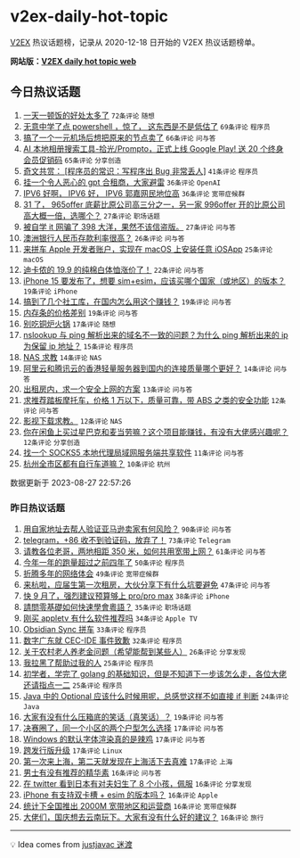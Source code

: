 # v2ex-daily-hot-topic

[V2EX](https://www.v2ex.com/) 热议话题榜，记录从 2020-12-18 日开始的 V2EX 热议话题榜单。

**网站版：[V2EX daily hot topic web](https://boojack.github.io/v2ex-daily-hot-topic-web/)**

## 今日热议话题

<!-- TODAY BEGIN -->

1. [一天一顿饭的好处太多了](https://www.v2ex.com/t/968634) `72条评论` `随想`
1. [无意中学了点 powershell ，惊了， 这东西是不是低估了](https://www.v2ex.com/t/968637) `69条评论` `程序员`
1. [搞了一个一元机场后想把原来的节点卖了](https://www.v2ex.com/t/968583) `66条评论` `问与答`
1. [AI 本地相册搜索工具-拾光/Prompto，正式上线 Google Play! 送 20 个终身会员促销码](https://www.v2ex.com/t/968615) `65条评论` `分享创造`
1. [奇文共赏： [程序员的常识：写程序出 Bug 非常丢人]](https://www.v2ex.com/t/968596) `41条评论` `程序员`
1. [挂一个令人恶心的 gpt 合租商，大家避雷](https://www.v2ex.com/t/968613) `36条评论` `OpenAI`
1. [IPV6 好啊， IPV6 好， IPV6 郭嘉网民地位高](https://www.v2ex.com/t/968683) `36条评论` `宽带症候群`
1. [31 了， 965offer 底薪比原公司高三分之一，另一家 996offer 开的比原公司高大概一倍，选哪个？](https://www.v2ex.com/t/968646) `27条评论` `职场话题`
1. [被自学 it 网骗了 398 大洋，果然不该信盗版。](https://www.v2ex.com/t/968680) `27条评论` `问与答`
1. [澳洲银行人民币存款利率很高？](https://www.v2ex.com/t/968600) `26条评论` `问与答`
1. [来拼车 Apple 开发者账户，实现在 macOS 上安装任意 iOSApp](https://www.v2ex.com/t/968643) `25条评论` `macOS`
1. [迪卡侬的 19.9 的纯棉白体恤涨价了！](https://www.v2ex.com/t/968589) `22条评论` `问与答`
1. [iPhone 15 要发布了，想要 sim+esim，应该买哪个国家（或地区）的版本？](https://www.v2ex.com/t/968699) `19条评论` `iPhone`
1. [搞到了几个社工库，在国内怎么用这个赚钱？](https://www.v2ex.com/t/968678) `19条评论` `问与答`
1. [内存条的价格差别](https://www.v2ex.com/t/968671) `19条评论` `问与答`
1. [别吃铜炉火锅](https://www.v2ex.com/t/968686) `17条评论` `随想`
1. [nslookup 与 ping 解析出来的域名不一致的问题？为什么 ping 解析出来的 ip 为保留 ip 地址？](https://www.v2ex.com/t/968658) `15条评论` `程序员`
1. [NAS 求教](https://www.v2ex.com/t/968616) `14条评论` `NAS`
1. [阿里云和腾讯云的香港轻量服务器到国内的连接质量哪个更好？](https://www.v2ex.com/t/968595) `14条评论` `问与答`
1. [出租房内，求一个安全上网的方案](https://www.v2ex.com/t/968667) `13条评论` `问与答`
1. [求推荐踏板摩托车，价格 1 万以下，质量可靠，带 ABS 之类的安全功能](https://www.v2ex.com/t/968700) `12条评论` `问与答`
1. [影视下载求教。](https://www.v2ex.com/t/968706) `12条评论` `NAS`
1. [你在闲鱼上买过星巴克和麦当劳嘛？这个项目能赚钱，有没有大佬感兴趣呢？](https://www.v2ex.com/t/968606) `12条评论` `分享创造`
1. [找一个 SOCKS5 本地代理局域网服务端共享软件](https://www.v2ex.com/t/968717) `11条评论` `问与答`
1. [杭州全市区都有自行车道嘛？](https://www.v2ex.com/t/968698) `10条评论` `杭州`

数据更新于 2023-08-27 22:57:26

<!-- TODAY END -->

### 昨日热议话题

<!-- YESTERDAY BEGIN -->

1. [用自家地址去帮人验证亚马逊卖家有何风险？](https://www.v2ex.com/t/968404) `90条评论` `问与答`
1. [telegram，+86 收不到验证码，放弃了！](https://www.v2ex.com/t/968408) `73条评论` `Telegram`
1. [请教各位老哥，两地相距 350 米，如何共用宽带上网？](https://www.v2ex.com/t/968482) `61条评论` `问与答`
1. [今年一年的跑量超过之前四年了](https://www.v2ex.com/t/968406) `50条评论` `程序员`
1. [折腾多年的网络体会](https://www.v2ex.com/t/968451) `49条评论` `宽带症候群`
1. [来杭啦，应届生第一次租房，大伙分享下有什么坑要避免](https://www.v2ex.com/t/968445) `47条评论` `问与答`
1. [快 9 月了，强烈建议预算够上 pro/pro max](https://www.v2ex.com/t/968437) `38条评论` `iPhone`
1. [請問零基礎如何快速學會粵語？](https://www.v2ex.com/t/968426) `35条评论` `职场话题`
1. [刚买 appletv 有什么软件推荐吗](https://www.v2ex.com/t/968441) `34条评论` `Apple TV`
1. [Obsidian Sync 拼车](https://www.v2ex.com/t/968424) `33条评论` `程序员`
1. [数字广东就 CEC-IDE 事件致歉](https://www.v2ex.com/t/968466) `32条评论` `程序员`
1. [关于农村老人养老金问题（希望能帮到某些人）](https://www.v2ex.com/t/968489) `26条评论` `分享发现`
1. [我拉黑了帮助过我的人](https://www.v2ex.com/t/968541) `25条评论` `程序员`
1. [初学者，学完了 golang 的基础知识，但是不知道下一步该怎么走，各位大佬还请指点一二](https://www.v2ex.com/t/968514) `25条评论` `程序员`
1. [Java 中的 Optional 应该什么时候用呢，总感觉这样不如直接 if 判断](https://www.v2ex.com/t/968493) `24条评论` `Java`
1. [大家有没有什么压箱底的笑话（真笑话）？](https://www.v2ex.com/t/968485) `19条评论` `问与答`
1. [决赛圈了，同一个小区的两个户型怎么选择](https://www.v2ex.com/t/968558) `17条评论` `问与答`
1. [Windows 的默认字体渲染真的是辣鸡](https://www.v2ex.com/t/968551) `17条评论` `问与答`
1. [跨发行版升级](https://www.v2ex.com/t/968425) `17条评论` `Linux`
1. [第一次来上海，第二天就发现在上海活下去真难](https://www.v2ex.com/t/968409) `17条评论` `上海`
1. [男士有没有推荐的精华素](https://www.v2ex.com/t/968560) `16条评论` `问与答`
1. [在 twitter 看到日本有对夫妇生了 8 个小孩，佩服](https://www.v2ex.com/t/968525) `16条评论` `分享发现`
1. [iPhone 有支持双卡槽 + esim 的版本吗？](https://www.v2ex.com/t/968515) `16条评论` `Apple`
1. [统计下全国推出 2000M 宽带地区和运营商](https://www.v2ex.com/t/968507) `16条评论` `宽带症候群`
1. [大佬们，国庆想去云南玩下。大家有没有什么好的建议？](https://www.v2ex.com/t/968467) `16条评论` `旅行`

<!-- YESTERDAY END -->

---

💡 Idea comes from [justjavac 迷渡](https://github.com/justjavac/)
